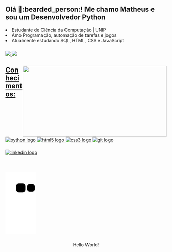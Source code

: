 <h2 align="left">Olá 👋:bearded_person:! Me chamo Matheus e sou um Desenvolvedor Python</h2>
<li> Estudante de Ciência da Computação | UNIP </li>
<li> Amo Programação, automação de tarefas e jogos </li>
<li> Atualmente estudando SQL, HTML, CSS e JavaScript </li>
 
###

<div>
  <a href="https://github.com/Print-TesteServer">
  <img height="'198em" src="https://github-readme-stats.vercel.app/api?username=Print-TesteServer&show_icons=true&theme=dracula&include_all_commits=true&count_private=true"/>
  <img height="200em" src="https://github-readme-stats.vercel.app/api/top-langs/?username=Print-TesteServer&layout=compact&langs_count=16&theme=dracula"/>
</div>
 
###
 
<img align="right" width=450 height="222,5" src="https://programathor.com.br/blog/wp-content/uploads/2018/05/fast-typing.gif"  />
 
###
 
## Conhecimentos:
<div align="left">
  <img src="https://cdn.jsdelivr.net/gh/devicons/devicon/icons/python/python-original.svg" height="80" width="80" alt="python logo"  />
  <img src="https://cdn.jsdelivr.net/gh/devicons/devicon/icons/html5/html5-original.svg" height="80" width="80" alt="html5 logo"  />
  <img src="https://cdn.jsdelivr.net/gh/devicons/devicon/icons/css3/css3-original.svg" height="80" width="80" alt="css3 logo"  />
  <img src="https://cdn.jsdelivr.net/gh/devicons/devicon/icons/git/git-original.svg" height="80" width="80" alt="git logo"  /> 
  
</div>

###

  <a href="https://www.linkedin.com/in/ferreir4/" target="_blank">
    <img src="https://img.shields.io/static/v1?message=LinkedIn&logo=linkedin&label=&color=0077B5&logoColor=white&labelColor=&style=for-the-badge" height="60"  width="330" alt="linkedin logo"  />
  </a>
</div>

###

<br clear="both">

![Snake animation](https://github.com/Print-TesteServer/Print-TesteServer/blob/output/github-contribution-grid-snake.svg)

###

<p align="center">Hello World!</p>
